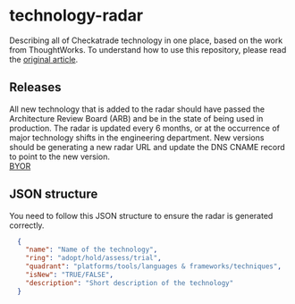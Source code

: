 # technology-radar

Describing all of Checkatrade technology in one place, based on the work from ThoughtWorks. To understand how to use 
this repository, please read the [original article](https://www.thoughtworks.com/radar/how-to).

## Releases

All new technology that is added to the radar should have passed the Architecture Review Board (ARB) and be in the state 
of being used in production. The radar is updated every 6 months, or at the occurrence of major technology shifts in the
engineering department. New versions should be generating a new radar URL and update the DNS CNAME record to point to the
new version.  
[BYOR](https://radar.thoughtworks.com/)

## JSON structure

You need to follow this JSON structure to ensure the radar is generated correctly.  

```json
  {
    "name": "Name of the technology",
    "ring": "adopt/hold/assess/trial",
    "quadrant": "platforms/tools/languages & frameworks/techniques",
    "isNew": "TRUE/FALSE",
    "description": "Short description of the technology"
  }

```